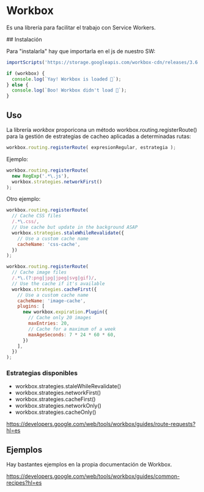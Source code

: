 # Workbox

Es una librería para facilitar el trabajo con Service Workers.

## Instalación

Para "instalarla" hay que importarla en el js de nuestro SW:

```javascript
importScripts('https://storage.googleapis.com/workbox-cdn/releases/3.6.1/workbox-sw.js');

if (workbox) {
  console.log(`Yay! Workbox is loaded 🎉`);
} else {
  console.log(`Boo! Workbox didn't load 😬`);
}
```

## Uso

La librería *workbox* proporicona un método workbox.routing.registerRoute() para la gestión de estrategias de cacheo aplicadas a determinadas rutas:

```javascript
workbox.routing.registerRoute( expresionRegular, estrategia );
```

Ejemplo: 

```javascript
workbox.routing.registerRoute(
  new RegExp('.*\.js'),
  workbox.strategies.networkFirst()
);
```

Otro ejemplo:

```javascript
workbox.routing.registerRoute(
  // Cache CSS files
  /.*\.css/,
  // Use cache but update in the background ASAP
  workbox.strategies.staleWhileRevalidate({
    // Use a custom cache name
    cacheName: 'css-cache',
  })
);

workbox.routing.registerRoute(
  // Cache image files
  /.*\.(?:png|jpg|jpeg|svg|gif)/,
  // Use the cache if it's available
  workbox.strategies.cacheFirst({
    // Use a custom cache name
    cacheName: 'image-cache',
    plugins: [
      new workbox.expiration.Plugin({
        // Cache only 20 images
        maxEntries: 20,
        // Cache for a maximum of a week
        maxAgeSeconds: 7 * 24 * 60 * 60,
      })
    ],
  })
);
```

### Estrategias disponibles

- workbox.strategies.staleWhileRevalidate()
- workbox.strategies.networkFirst()
- workbox.strategies.cacheFirst()
- workbox.strategies.networkOnly()
- workbox.strategies.cacheOnly()

https://developers.google.com/web/tools/workbox/guides/route-requests?hl=es

## Ejemplos

Hay bastantes ejemplos en la propia documentación de Workbox.

https://developers.google.com/web/tools/workbox/guides/common-recipes?hl=es